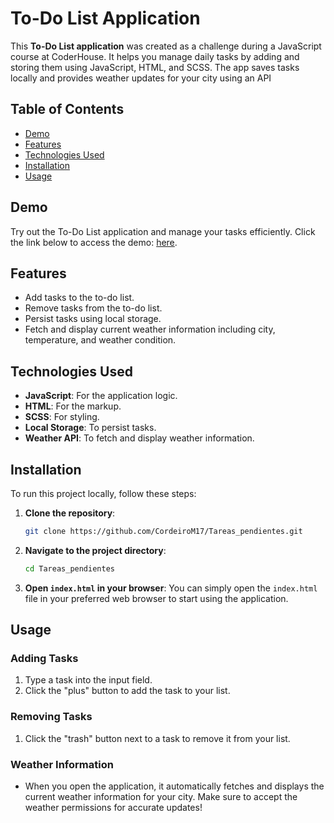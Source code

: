 # To-Do List Application

This **To-Do List application** was created as a challenge during a JavaScript course at CoderHouse. It helps you manage daily tasks by adding and storing them using JavaScript, HTML, and SCSS. The app saves tasks locally and provides weather updates for your city using an API

## Table of Contents
- [Demo](#demo)
- [Features](#features)
- [Technologies Used](#technologies-used)
- [Installation](#installation)
- [Usage](#usage)

## Demo
Try out the To-Do List application and manage your tasks efficiently. Click the link below to access the demo: [here](https://tareas-pendientes.onrender.com).


## Features
- Add tasks to the to-do list.
- Remove tasks from the to-do list.
- Persist tasks using local storage.
- Fetch and display current weather information including city, temperature, and weather condition.

## Technologies Used
- **JavaScript**: For the application logic.
- **HTML**: For the markup.
- **SCSS**: For styling.
- **Local Storage**: To persist tasks.
- **Weather API**: To fetch and display weather information.

## Installation
To run this project locally, follow these steps:

1. **Clone the repository**:
    ```bash
    git clone https://github.com/CordeiroM17/Tareas_pendientes.git
    ```

2. **Navigate to the project directory**:
    ```bash
    cd Tareas_pendientes
    ```

3. **Open `index.html` in your browser**:
    You can simply open the `index.html` file in your preferred web browser to start using the application.

## Usage
### Adding Tasks
1. Type a task into the input field.
2. Click the "plus" button to add the task to your list.

### Removing Tasks
1. Click the "trash" button next to a task to remove it from your list.

### Weather Information
- When you open the application, it automatically fetches and displays the current weather information for your city. Make sure to accept the weather permissions for accurate updates!

